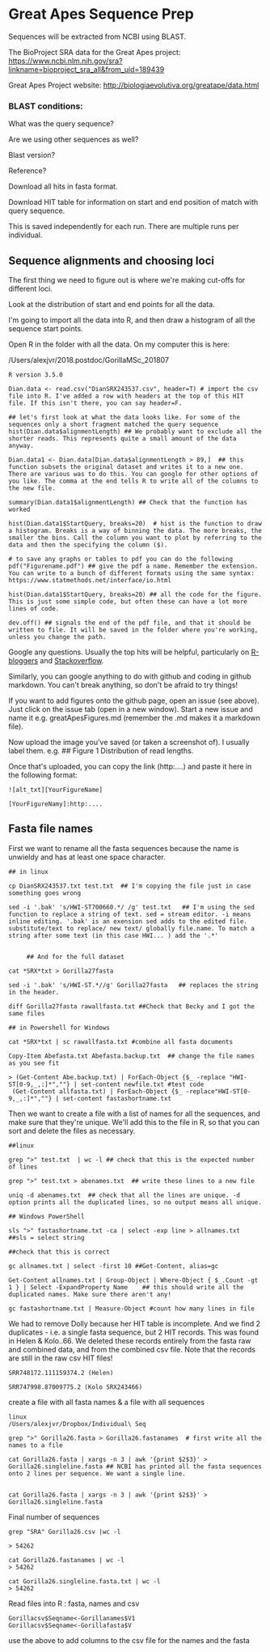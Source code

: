 # Great Apes Sequence Prep  

Sequences will be extracted from NCBI using BLAST. 

The BioProject SRA data for the Great Apes project: https://www.ncbi.nlm.nih.gov/sra?linkname=bioproject_sra_all&from_uid=189439

Great Apes Project website: http://biologiaevolutiva.org/greatape/data.html

### BLAST conditions: 

What was the query sequence? 

Are we using other sequences as well? 

Blast version?  

Reference? 


Download all hits in fasta format. 

Download HIT table for information on start and end position of match with query sequence. 

This is saved independently for each run. There are multiple runs per individual. 


## Sequence alignments and choosing loci

The first thing we need to figure out is where we're making cut-offs for different loci. 

Look at the distribution of start and end points for all the data. 

I'm going to import all the data into R, and then draw a histogram of all the sequence start points. 

Open R in the folder with all the data. On my computer this is here: 

/Users/alexjvr/2018.postdoc/GorillaMSc_201807
```
R version 3.5.0

Dian.data <- read.csv("DianSRX243537.csv", header=T) # import the csv file into R. I've added a row with headers at the top of this HIT file. If this isn't there, you can say header=F. 

## let's first look at what the data looks like. For some of the sequences only a short fragment matched the query sequence
hist(Dian.data$alignmentLength) ## We probably want to exclude all the shorter reads. This represents quite a small amount of the data anyway. 

Dian.data1 <- Dian.data[Dian.data$alignmentLength > 89,]  ## this function subsets the original dataset and writes it to a new one. There are various was to do this. You can google for other options of you like. The comma at the end tells R to write all of the columns to the new file. 

summary(Dian.data1$alignmentLength) ## Check that the function has worked

hist(Dian.data1$StartQuery, breaks=20)  # hist is the function to draw a histogram. Breaks is a way of binning the data. The more breaks, the smaller the bins. Call the column you want to plot by referring to the data and then the specifying the column ($). 

# to save any graphs or tables to pdf you can do the following
pdf("Figurename.pdf") ## give the pdf a name. Remember the extension. You can write to a bunch of different formats using the same syntax: https://www.statmethods.net/interface/io.html

hist(Dian.data1$StartQuery, breaks=20) ## all the code for the figure. This is just some simple code, but often these can have a lot more lines of code. 

dev.off() ## signals the end of the pdf file, and that it should be written to file. It will be saved in the folder where you're working, unless you change the path. 
```

Google any questions. Usually the top hits will be helpful, particularly on [R-bloggers](https://www.r-bloggers.com/basics-of-histograms/) and [Stackoverflow](https://stackoverflow.com/questions/16931895/exact-number-of-bins-in-histogram-in-r). 

Similarly, you can google anything to do with github and coding in github markdown. You can't break anything, so don't be afraid to try things! 


If you want to add figures onto the github page, open an issue (see above). Just click on the issue tab (open in a new window). Start a new issue and name it e.g. greatApesFigures.md (remember the .md makes it a markdown file). 

Now upload the image you've saved (or taken a screenshot of). I usually label them. e.g. ## Figure 1 Distribution of read lengths.

Once that's uploaded, you can copy the link (http:....) and paste it here in the following format: 

```
![alt_txt][YourFigureName]

[YourFigureNamy]:http:....

```


## Fasta file names

First we want to rename all the fasta sequences because the name is unwieldy and has at least one space character. 

```
## in linux

cp DianSRX243537.txt test.txt  ## I'm copying the file just in case something goes wrong

sed -i '.bak' 's/HWI-ST700660.*/ /g' test.txt   ## I'm using the sed function to replace a string of text. sed = stream editor. -i means inline editing. '.bak' is an exension sed adds to the edited file. substitute/text to replace/ new text/ globally file.name. To match a string after some text (in this case HWI... ) add the '.*'


     ## And for the full dataset

cat *SRX*txt > Gorilla27fasta

sed -i '.bak' 's/HWI-ST.*//g' Gorilla27fasta   ## replaces the string in the header. 

diff Gorilla27fasta rawallfasta.txt ##Check that Becky and I got the same files

## in Powershell for Windows

cat *SRX*txt | sc rawallfasta.txt #combine all fasta documents

Copy-Item Abefasta.txt Abefasta.backup.txt  ## change the file names as you see fit

> (Get-Content Abe.backup.txt) | ForEach-Object {$_ -replace "HWI-ST[0-9,_,:]*",""} | set-content newfile.txt #test code
 (Get-Content allfasta.txt) | ForEach-Object {$_ -replace"HWI-ST[0-9,_,:]*",""} | set-content fastashortname.txt
```

Then we want to create a file with a list of names for all the sequences, and make sure that they're unique. We'll add this to the file in R, so that you can sort and delete the files as necessary. 

```
##linux

grep ">" test.txt  | wc -l ## check that this is the expected number of lines

grep ">" test.txt > abenames.txt  ## write these lines to a new file

uniq -d abenames.txt  ## check that all the lines are unique. -d option prints all the duplicated lines, so no output means all unique. 

## Windows PowerShell

sls ">" fastashortname.txt -ca | select -exp line > allnames.txt  ##sls = select string

##check that this is correct

gc allnames.txt | select -first 10 ##Get-Content, alias=gc

Get-Content allnames.txt | Group-Object | Where-Object { $_.Count -gt 1 } | Select -ExpandProperty Name    ## this should write all the duplicated names. Make sure there aren't any!

gc fastashortname.txt | Measure-Object #count how many lines in file

```
We had to remove Dolly because her HIT table is incomplete. And we find 2 duplicates - i.e. a single fasta sequence, but 2 HIT records. This was found in Helen & Kolo..66. We deleted these records entirely from the fasta raw and combined data, and from the combined csv file. Note that the records are still in the raw csv HIT files!

```
SRR748172.111159374.2 (Helen)

SRR747998.87009775.2 (Kolo SRX243466)
```


create a file with all fasta names & a file with all sequences
```
linux 
/Users/alexjvr/Dropbox/Individual\ Seq

grep ">" Gorilla26.fasta > Gorilla26.fastanames  # first write all the names to a file

cat Gorilla26.fasta | xargs -n 3 | awk '{print $2$3}' > Gorilla26.singleline.fasta ## NCBI has printed all the fasta sequences onto 2 lines per sequence. We want a single line. 


cat Gorilla26.fasta | xargs -n 3 | awk '{print $2$3}' > Gorilla26.singleline.fasta

```


Final number of sequences
```
grep "SRA" Gorilla26.csv |wc -l

> 54262

cat Gorilla26.fastanames | wc -l
> 54262

cat Gorilla26.singleline.fasta.txt | wc -l
> 54262

```

Read files into R : fasta, names and csv 

```
Gorillacsv$Seqname<-Gorillanames$V1
Gorillacsv$Seqname<-Gorillafasta$V

```
use the above to add columns to the csv file for the names and the fasta


